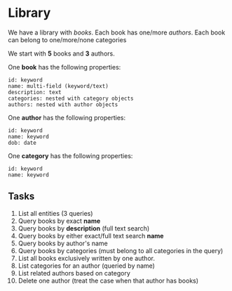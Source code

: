 # Library
We have a library with *books*.
Each book has one/more *authors*.
Each book can belong to one/more/none categories

We start with **5** books and **3** authors.

One **book** has the following properties:

```
id: keyword
name: multi-field (keyword/text)
description: text
categories: nested with category objects
authors: nested with author objects
```
One **author** has the following properties:

```
id: keyword
name: keyword
dob: date
```
One **category** has the following properties:

```
id: keyword
name: keyword
```

## Tasks
1. List all entities (3 queries)
2. Query books by exact **name**
3. Query books by **description** (full text search)
4. Query books by either exact/full text search **name**
5. Query books by author's name
6. Query books by categories (must belong to all categories in the query)
7. List all books exclusively written by one author.
8. List categories for an author (queried by name)
9. List related authors based on category
10. Delete one author (treat the case when that author has books)